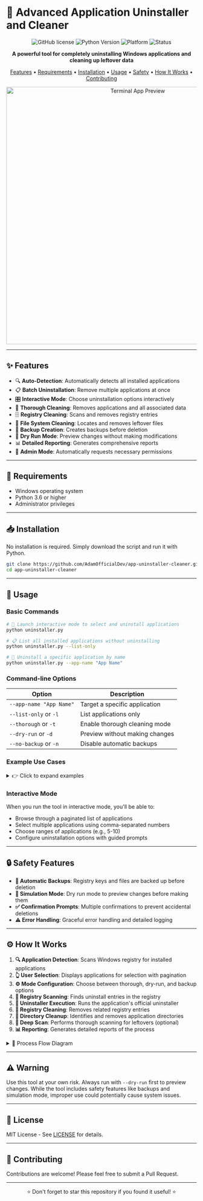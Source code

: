 # 🧹 Advanced Application Uninstaller and Cleaner

<div align="center">

![GitHub license](https://img.shields.io/badge/license-MIT-blue.svg)
![Python Version](https://img.shields.io/badge/python-3.6%2B-brightgreen)
![Platform](https://img.shields.io/badge/platform-Windows-lightgrey)
![Status](https://img.shields.io/badge/status-active-success)

**A powerful tool for completely uninstalling Windows applications and cleaning up leftover data**

[Features](#-features) •
[Requirements](#-requirements) •
[Installation](#-installation) •
[Usage](#-usage) •
[Safety](#-safety-features) •
[How It Works](#-how-it-works) •
[Contributing](#-contributing)

<img src="https://i.imgur.com/5B1Cj1u.png" alt="Terminal App Preview" width="680"/>

</div>

---

## ✨ Features

- 🔍 **Auto-Detection**: Automatically detects all installed applications
- 📋 **Batch Uninstallation**: Remove multiple applications at once
- 🎛️ **Interactive Mode**: Choose uninstallation options interactively
- 🧹 **Thorough Cleaning**: Removes applications and all associated data
- 🗄️ **Registry Cleaning**: Scans and removes registry entries
- 📂 **File System Cleaning**: Locates and removes leftover files
- 💾 **Backup Creation**: Creates backups before deletion
- 🔬 **Dry Run Mode**: Preview changes without making modifications
- 📊 **Detailed Reporting**: Generates comprehensive reports
- 🔑 **Admin Mode**: Automatically requests necessary permissions

---

## 🔧 Requirements

- Windows operating system
- Python 3.6 or higher
- Administrator privileges

---

## 📥 Installation

No installation is required. Simply download the script and run it with Python.

```bash
git clone https://github.com/AdamOfficialDev/app-uninstaller-cleaner.git
cd app-uninstaller-cleaner
```

---

## 📖 Usage

### Basic Commands

```bash
# 🚀 Launch interactive mode to select and uninstall applications
python uninstaller.py

# 📋 List all installed applications without uninstalling
python uninstaller.py --list-only

# 🎯 Uninstall a specific application by name
python uninstaller.py --app-name "App Name"
```

### Command-line Options

| Option | Description |
|--------|-------------|
| `--app-name "App Name"` | Target a specific application |
| `--list-only` or `-l` | List applications only |
| `--thorough` or `-t` | Enable thorough cleaning mode |
| `--dry-run` or `-d` | Preview without making changes |
| `--no-backup` or `-n` | Disable automatic backups |

### Example Use Cases

<details>
<summary>👉 Click to expand examples</summary>

```bash
# Interactive selection menu
python uninstaller.py

# List installed applications
python uninstaller.py --list-only

# Basic uninstall by name
python uninstaller.py --app-name "Google Chrome"

# Thorough uninstallation with backups
python uninstaller.py --app-name "Adobe Photoshop" --thorough

# Preview what would be removed
python uninstaller.py --app-name "Microsoft Office" --dry-run

# Uninstall without backups
python uninstaller.py --app-name "Spotify" --no-backup

# Full thorough uninstallation without backups
python uninstaller.py --app-name "Dropbox" --thorough --no-backup
```
</details>

### Interactive Mode
When you run the tool in interactive mode, you'll be able to:
- Browse through a paginated list of applications
- Select multiple applications using comma-separated numbers
- Choose ranges of applications (e.g., 5-10)
- Configure uninstallation options with guided prompts

---

## 🔒 Safety Features

- **💾 Automatic Backups**: Registry keys and files are backed up before deletion
- **🔎 Simulation Mode**: Dry run mode to preview changes before making them
- **✅ Confirmation Prompts**: Multiple confirmations to prevent accidental deletions
- **⚠️ Error Handling**: Graceful error handling and detailed logging

---

## ⚙️ How It Works

1. **🔍 Application Detection**: Scans Windows registry for installed applications
2. **👆 User Selection**: Displays applications for selection with pagination
3. **⚙️ Mode Configuration**: Choose between thorough, dry-run, and backup options
4. **🔎 Registry Scanning**: Finds uninstall entries in the registry
5. **🚀 Uninstaller Execution**: Runs the application's official uninstaller
6. **🧹 Registry Cleaning**: Removes related registry entries
7. **📂 Directory Cleanup**: Identifies and removes application directories
8. **🔬 Deep Scan**: Performs thorough scanning for leftovers (optional)
9. **📊 Reporting**: Generates detailed reports of the process

<details>
<summary>🔄 Process Flow Diagram</summary>

```
┌─────────────────────┐     ┌─────────────────────┐     ┌────────────────────┐
│  Detect Apps        │────>│  Select Apps        │────>│  Choose Mode       │
└─────────────────────┘     └─────────────────────┘     └────────────────────┘
           │                                                      │
           │                                                      ▼
┌─────────────────────┐     ┌─────────────────────┐     ┌────────────────────┐
│  Generate Report    │<────│  Clean Up Files     │<────│  Run Uninstaller   │
└─────────────────────┘     └─────────────────────┘     └────────────────────┘
```
</details>

---

## ⚠️ Warning

Use this tool at your own risk. Always run with `--dry-run` first to preview changes. While the tool includes safety features like backups and simulation mode, improper use could potentially cause system issues.

---

## 📄 License

MIT License - See [LICENSE](LICENSE) for details.

---

## 🤝 Contributing

Contributions are welcome! Please feel free to submit a Pull Request.

---

<div align="center">
⭐ Don't forget to star this repository if you found it useful! ⭐
</div> 